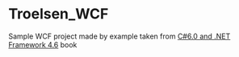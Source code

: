 # Troelsen_WCF
Sample WCF project made by example taken from [C#6.0 and .NET Framework 4.6](https://www.apress.com/gp/book/9781484213339) book
